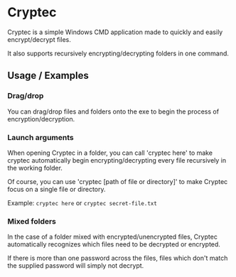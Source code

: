 
# Cryptec

Cryptec is a simple Windows CMD application made to quickly and easily encrypt/decrypt files.

It also supports recursively encrypting/decrypting folders in one command.


## Usage / Examples

### Drag/drop
You can drag/drop files and folders onto the exe to begin the process of encryption/decryption.

### Launch arguments
When opening Cryptec in a folder, you can call 'cryptec here' to make cryptec automatically begin encrypting/decrypting every file recursively in the working folder.

Of course, you can use 'cryptec [path of file or directory]' to make Cryptec focus on a single file or directory.

Example: `cryptec here` or `cryptec secret-file.txt`

### Mixed folders
In the case of a folder mixed with encrypted/unencrypted files, Cryptec automatically recognizes which files need to be decrypted or encrypted.

If there is more than one password across the files, files which don't match the supplied password will simply not decrypt.